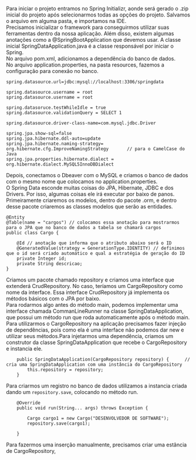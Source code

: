 Para iniciar o projeto entramos no Spring Initializr, aonde será gerado o .zip inicial do projeto após selecionarmos todas as opções do projeto. Salvamos o arquivo em alguma pasta, e importamos na IDE.<br>
Precisamos inicializar o framework para conseguirmos utilizar suas ferramentas dentro da nossa aplicação. Além disso, existem algumas anotações como a @SpringBootApplication que devemos usar. A classe inicial SpringDataApplication.java é a classe responsável por iniciar o Spring.<br>
No arquivo pom.xml, adicionamos a dependência do banco de dados.<br>
No arquivo application.properties, na pasta resources, fazemos a configuração para conexão no banco.
```
spring.datasource.url=jdbc:mysql://localhost:3306/springdata

spring.datasource.username = root
spring.datasource.username = root

spring.datasoruce.testWhileIdle = true
spring.datasource.validationQuery = SELECT 1

spring.datasource.driver-class-name=com.mysql.jdbc.Driver

spring.jpa.show-sql=false
spring.jpa.hibernate.ddl-auto=update
spring.jpa.hibernate.naming-strategy= org.hibernate.cfg.ImproveNamingStrategy       // para o CamelCase do Java
spring.jpa.properties.hibernate.dialect = org.hibernate.dialect.MySQL5InnoDBDialect
```
Depois, conectamos o Dbeaver com o MySQL e criamos o banco de dados com o mesmo nome que colocamos no application.properties.<br>
O Spring Data esconde muitas coisas do JPA, Hibernate, JDBC e dos Drivers. Por isso, algumas coisas ele irá executar por baixo de panos.<br>
Primeiramente criaremos os modelos, dentro do pacote .orm, e dentro desse pacote criaremos as classes modelos que serão as entidades.
```
@Entity
@Table(name = "cargos") // colocamos essa anotação para mostrarmos para o JPA que no banco de dados a tabela se chamará cargos
public class Cargo {

	@Id // anotação que informa que o atributo abaixo será o ID
	@GeneratedValue(strategy = GenerationType.IDENTITY) // definimos que o id será criado automático e qual a estratégia de geração do ID
	private Integer id;
	private String descricao;
}
```
Criamos um pacote chamado repository e criamos uma interface que extenderá CrudRepository. No caso, teríamos um CargoRepository como nome da interface. Essa interface CrudRepository já implementa os métodos básicos com o JPA por baixo.<br>
Para rodarmos algo antes do método main, podemos implementar uma interface chamada CommanLineRunner na classe SpringDataApplication, que possui um método run que roda automaticamente após o método main.<br>
Para utilizarmos o CargoRepository na aplicação precisamos fazer injeção de dependências, pois como ela é uma interface não podemos dar new e utilizar seus métodos.Para injetarmos uma dependência, criamos um construtor da classe SpringDataApplication que recebe o CargoRepository e instancia ele.
```
	public SpringDataApplication(CargoRepository repository) {		// cria uma SpringDataApplication com uma instância do CargoRepository
		this.repository = repository;
	}
```
Para criarmos um registro no banco de dados utilizamos a instancia criada dando um `repository.save`, colocando no método run.
```
	@Override
	public void run(String... args) throws Exception {

		Cargo cargo1 = new Cargo("DESENVOLVEDOR DE SOFTWARE");
		repository.save(cargo1);
		
	}
```
Para fazermos uma inserção manualmente, precisamos criar uma estância de CargoRepository,